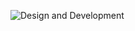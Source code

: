 ![Design and Development](https://i.pinimg.com/originals/3d/f0/bf/3df0bf305487fbfca17639acc181efab.gif)

